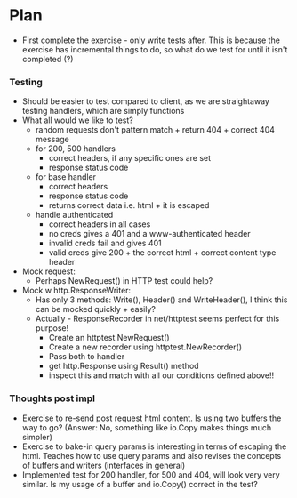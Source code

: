 # Plan

- First complete the exercise - only write tests after. This is because the exercise has incremental things to do, so what do we test for until it isn't completed (?)

### Testing

- Should be easier to test compared to client, as we are straightaway testing handlers, which are simply functions
- What all would we like to test?
    - random requests don't pattern match + return 404 + correct 404 message
    - for 200, 500 handlers
        - correct headers, if any specific ones are set
        - response status code
    - for base handler
        - correct headers
        - response status code
        - returns correct data i.e. html + it is escaped
    - handle authenticated
        - correct headers in all cases
        - no creds gives a 401 and a www-authenticated header
        - invalid creds fail and gives 401
        - valid creds give 200 + the correct html + correct content type header
- Mock request:
    - Perhaps NewRequest() in HTTP test could help?
- Mock w http.ResponseWriter:
    - Has only 3 methods: Write(), Header() and WriteHeader(), I think this can be mocked quickly + easily?
    - Actually - ResponseRecorder in net/httptest seems perfect for this purpose!
        - Create an httptest.NewRequest()
        - Create a new recorder using httptest.NewRecorder()
        - Pass both to handler
        - get http.Response using Result() method
        - inspect this and match with all our conditions defined above!!


### Thoughts post impl

- Exercise to re-send post request html content. Is using two buffers the way to go? (Answer: No, something like io.Copy makes things much simpler)
- Exercise to bake-in query params is interesting in terms of escaping the html. Teaches how to use query params and also revises the concepts of buffers and writers (interfaces in general)
- Implemented test for 200 handler, for 500 and 404, will look very very similar. Is my usage of a buffer and io.Copy() correct in the test?

